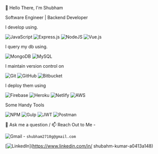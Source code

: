  👋 Hello There, I'm Shubham
 
Software Engineer | Backend Developer
 
 I develop using.
 
 ![JavaScript](https://img.shields.io/badge/javascript-%23323330.svg?style=for-the-badge&logo=javascript&logoColor=%23F7DF1E)
 ![Express.js](https://img.shields.io/badge/express.js-%23404d59.svg?style=for-the-badge&logo=express&logoColor=%2361DAFB) 
 ![NodeJS](https://img.shields.io/badge/node.js-6DA55F?style=for-the-badge&logo=node.js&logoColor=white)
 ![Vue.js](https://img.shields.io/badge/vuejs-%2335495e.svg?style=for-the-badge&logo=vuedotjs&logoColor=%234FC08D)
 

  I query my db using.
 
 ![MongoDB](https://img.shields.io/badge/MongoDB-%234ea94b.svg?style=for-the-badge&logo=mongodb&logoColor=white)
 ![MySQL](https://img.shields.io/badge/mysql-%2300f.svg?style=for-the-badge&logo=mysql&logoColor=white)
 
 I maintain version control on 
 
 ![Git](https://img.shields.io/badge/git-%23F05033.svg?style=for-the-badge&logo=git&logoColor=white)
 ![GitHub](https://img.shields.io/badge/github-%23121011.svg?style=for-the-badge&logo=github&logoColor=white)
 ![Bitbucket](https://img.shields.io/badge/bitbucket-%230047B3.svg?style=for-the-badge&logo=bitbucket&logoColor=white)
 
 I deploy them using
 
 ![Firebase](https://img.shields.io/badge/firebase-%23039BE5.svg?style=for-the-badge&logo=firebase)
 ![Heroku](https://img.shields.io/badge/heroku-%23430098.svg?style=for-the-badge&logo=heroku&logoColor=white)
 ![Netlify](https://img.shields.io/badge/netlify-%23000000.svg?style=for-the-badge&logo=netlify&logoColor=#00C7B7)
 ![AWS](https://img.shields.io/badge/AWS-%23FF9900.svg?style=for-the-badge&logo=amazon-aws&logoColor=white)
 
 Some Handy Tools
 
 ![NPM](https://img.shields.io/badge/NPM-%23000000.svg?style=for-the-badge&logo=npm&logoColor=white)
 ![Gulp](https://img.shields.io/badge/GULP-%23CF4647.svg?style=for-the-badge&logo=gulp&logoColor=white)
 ![JWT](https://img.shields.io/badge/JWT-black?style=for-the-badge&logo=JSON%20web%20tokens)
 ![Postman](https://img.shields.io/badge/Postman-FF6C37?style=for-the-badge&logo=postman&logoColor=white)
 
 💬 Ask me a question /  📫 Reach Out to Me - 
 
![Gmail](https://img.shields.io/badge/Gmail-D14836?style=for-the-badge&logo=gmail&logoColor=white) -  `shubham2710g@gmail.com` 

[![LinkedIn](https://img.shields.io/badge/linkedin-%230077B5.svg?style=for-the-badge&logo=linkedin&logoColor=white)](https://www.linkedin.com/in/
shubahm-kumar-a0413a148)

